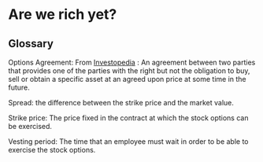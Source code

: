 # Are we rich yet?


## Glossary

Options Agreement: From [Investopedia](http://www.investopedia.com/terms/o/optionagreement.asp) : An agreement between two parties that provides one of the parties with the right but not the obligation to buy, sell or obtain a specific asset at an agreed upon price at some time in the future.

Spread: the difference between the strike price and the market value.

Strike price: The price fixed in the contract at which the stock options can be exercised.

Vesting period: The time that an employee must wait in order to be able to exercise the stock options.

